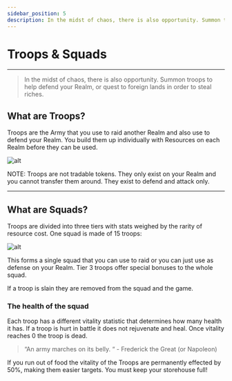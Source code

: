 ```yaml
---
sidebar_position: 5
description: In the midst of chaos, there is also opportunity. Summon troops to help defend your Realm, or quest to foreign lands in order to steal riches.
---
```


# Troops & Squads
---

> In the midst of chaos, there is also opportunity. Summon troops to help defend your Realm, or quest to foreign lands in order to steal riches.


## What are Troops?

Troops are the Army that you use to raid another Realm and also use to defend your Realm. You build them up individually with Resources on each Realm before they can be used. 

![alt](/img/game/troops.png)

NOTE: Troops are not tradable tokens. They only exist on your Realm and you cannot transfer them around. They exist to defend and attack only.









---

## What are Squads?

Troops are divided into three tiers with stats weighed by the rarity of resource cost. One squad is made of 15 troops:

![alt](/img/game/squads.png)

This forms a single squad that you can use to raid or you can just use as defense on your Realm. Tier 3 troops offer special bonuses to the whole squad.

If a troop is slain they are removed from the squad and the game.



### The health of the squad
Each troop has a different vitality statistic that determines how many health it has. If a troop is hurt in battle it does not rejuvenate and heal. Once vitality reaches 0 the troop is dead.

> “An army marches on its belly. “ - Frederick the Great (or Napoleon)

If you run out of food the vitality of the Troops are permanently effected by 50%, making them easier targets. You must keep your storehouse full!